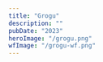 ```yaml
---
title: "Grogu"
description: ""
pubDate: "2023"
heroImage: "/grogu.png"
wfImage: "/grogu-wf.png"
---
```

